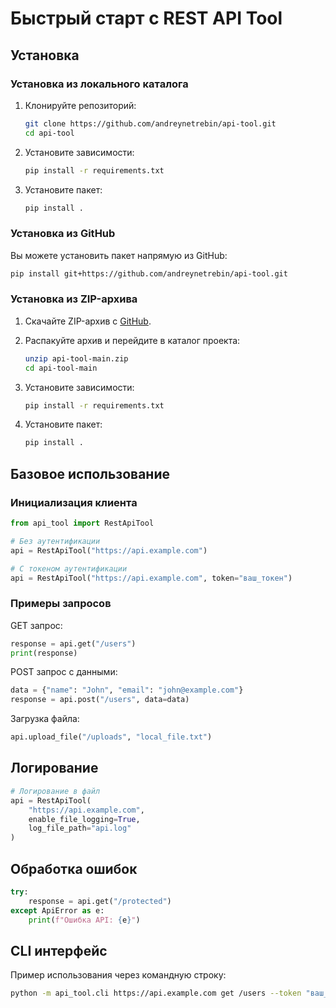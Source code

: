 # Быстрый старт с REST API Tool

## Установка

### Установка из локального каталога

1. Клонируйте репозиторий:
   ```bash
   git clone https://github.com/andreynetrebin/api-tool.git
   cd api-tool
   ```

2. Установите зависимости:
   ```bash
   pip install -r requirements.txt
   ```

3. Установите пакет:
   ```bash
   pip install .
   ```

### Установка из GitHub

Вы можете установить пакет напрямую из GitHub:

```bash
pip install git+https://github.com/andreynetrebin/api-tool.git
```

### Установка из ZIP-архива

1. Скачайте ZIP-архив с [GitHub](https://github.com/yourusername/api-tool/archive/refs/heads/main.zip).
2. Распакуйте архив и перейдите в каталог проекта:
   ```bash
   unzip api-tool-main.zip
   cd api-tool-main
   ```

3. Установите зависимости:
   ```bash
   pip install -r requirements.txt
   ```

4. Установите пакет:
   ```bash
   pip install .
   ```

## Базовое использование

### Инициализация клиента

```python
from api_tool import RestApiTool

# Без аутентификации
api = RestApiTool("https://api.example.com")

# С токеном аутентификации
api = RestApiTool("https://api.example.com", token="ваш_токен")
```

### Примеры запросов

GET запрос:
```python
response = api.get("/users")
print(response)
```

POST запрос с данными:
```python
data = {"name": "John", "email": "john@example.com"}
response = api.post("/users", data=data)
```

Загрузка файла:
```python
api.upload_file("/uploads", "local_file.txt")
```

## Логирование

```python
# Логирование в файл
api = RestApiTool(
    "https://api.example.com",
    enable_file_logging=True,
    log_file_path="api.log"
)
```

## Обработка ошибок

```python
try:
    response = api.get("/protected")
except ApiError as e:
    print(f"Ошибка API: {e}")
```

## CLI интерфейс

Пример использования через командную строку:

```bash
python -m api_tool.cli https://api.example.com get /users --token "ваш_токен"
```